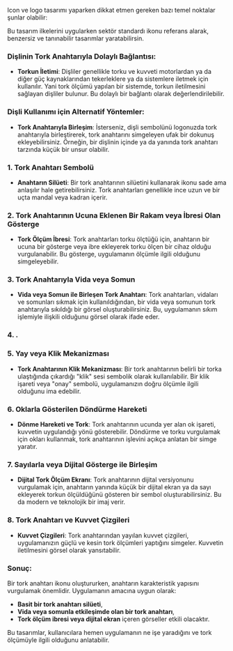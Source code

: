 Icon ve logo tasarımı yaparken dikkat etmen gereken bazı temel noktalar şunlar olabilir:



Bu tasarım ilkelerini uygularken sektör standardı ikonu referans alarak, benzersiz ve tanınabilir tasarımlar yaratabilirsin.







    

### Dişlinin Tork Anahtarıyla Dolaylı Bağlantısı:

- **Torkun İletimi**: Dişliler genellikle torku ve kuvveti motorlardan ya da diğer güç kaynaklarından tekerleklere ya da sistemlere iletmek için kullanılır. Yani tork ölçümü yapılan bir sistemde, torkun iletilmesini sağlayan dişliler bulunur. Bu dolaylı bir bağlantı olarak değerlendirilebilir.

### Dişli Kullanımı için Alternatif Yöntemler:

- **Tork Anahtarıyla Birleşim**: İsterseniz, dişli sembolünü logonuzda tork anahtarıyla birleştirerek, tork anahtarını simgeleyen ufak bir dokunuş ekleyebilirsiniz. Örneğin, bir dişlinin içinde ya da yanında tork anahtarı tarzında küçük bir unsur olabilir.


### 1. **Tork Anahtarı Sembolü**

- **Anahtarın Silüeti**: Bir tork anahtarının silüetini kullanarak ikonu sade ama anlaşılır hale getirebilirsiniz. Tork anahtarları genellikle ince uzun ve bir uçta mandal veya kadran içerir.

### 2. **Tork Anahtarının Ucuna Eklenen Bir Rakam veya İbresi Olan Gösterge**

- **Tork Ölçüm İbresi**: Tork anahtarları torku ölçtüğü için, anahtarın bir ucuna bir gösterge veya ibre ekleyerek torku ölçen bir cihaz olduğu vurgulanabilir. Bu gösterge, uygulamanın ölçümle ilgili olduğunu simgeleyebilir.

### 3. **Tork Anahtarıyla Vida veya Somun**

- **Vida veya Somun ile Birleşen Tork Anahtarı**: Tork anahtarları, vidaları ve somunları sıkmak için kullanıldığından, bir vida veya somunun tork anahtarıyla sıkıldığı bir görsel oluşturabilirsiniz. Bu, uygulamanın sıkım işlemiyle ilişkili olduğunu görsel olarak ifade eder.

### 4. .

### 5. **Yay veya Klik Mekanizması**

- **Tork Anahtarının Klik Mekanizması**: Bir tork anahtarının belirli bir torka ulaştığında çıkardığı "klik" sesi sembolik olarak kullanılabilir. Bir klik işareti veya "onay" sembolü, uygulamanızın doğru ölçümle ilgili olduğunu ima edebilir.

### 6. **Oklarla Gösterilen Döndürme Hareketi**

- **Dönme Hareketi ve Tork**: Tork anahtarının ucunda yer alan ok işareti, kuvvetin uygulandığı yönü gösterebilir. Döndürme ve torku vurgulamak için okları kullanmak, tork anahtarının işlevini açıkça anlatan bir simge yaratır.

### 7. **Sayılarla veya Dijital Gösterge ile Birleşim**

- **Dijital Tork Ölçüm Ekranı**: Tork anahtarının dijital versiyonunu vurgulamak için, anahtarın yanında küçük bir dijital ekran ya da sayı ekleyerek torkun ölçüldüğünü gösteren bir sembol oluşturabilirsiniz. Bu da modern ve teknolojik bir imaj verir.

### 8. **Tork Anahtarı ve Kuvvet Çizgileri**

- **Kuvvet Çizgileri**: Tork anahtarından yayılan kuvvet çizgileri, uygulamanızın güçlü ve kesin tork ölçümleri yaptığını simgeler. Kuvvetin iletilmesini görsel olarak yansıtabilir.

### Sonuç:

Bir tork anahtarı ikonu oluştururken, anahtarın karakteristik yapısını vurgulamak önemlidir. Uygulamanın amacına uygun olarak:

- **Basit bir tork anahtarı silüeti**,
- **Vida veya somunla etkileşimde olan bir tork anahtarı**,
- **Tork ölçüm ibresi veya dijital ekran** içeren görseller etkili olacaktır.

Bu tasarımlar, kullanıcılara hemen uygulamanın ne işe yaradığını ve tork ölçümüyle ilgili olduğunu anlatabilir.




